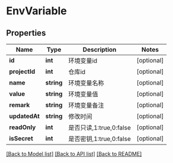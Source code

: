 # EnvVariable

## Properties

Name | Type | Description | Notes
------------ | ------------- | ------------- | -------------
**id** | **int** | 环境变量id | [optional] 
**projectId** | **int** | 仓库id | [optional] 
**name** | **string** | 环境变量名称 | [optional] 
**value** | **string** | 环境变量值 | [optional] 
**remark** | **string** | 环境变量备注 | [optional] 
**updatedAt** | **string** | 修改时间 | [optional] 
**readOnly** | **int** | 是否只读,1:true,0:false | [optional] 
**isSecret** | **int** | 是否密钥,1:true,0:false | [optional] 

[[Back to Model list]](../../README.md#documentation-for-models) [[Back to API list]](../../README.md#documentation-for-api-endpoints) [[Back to README]](../../README.md)


